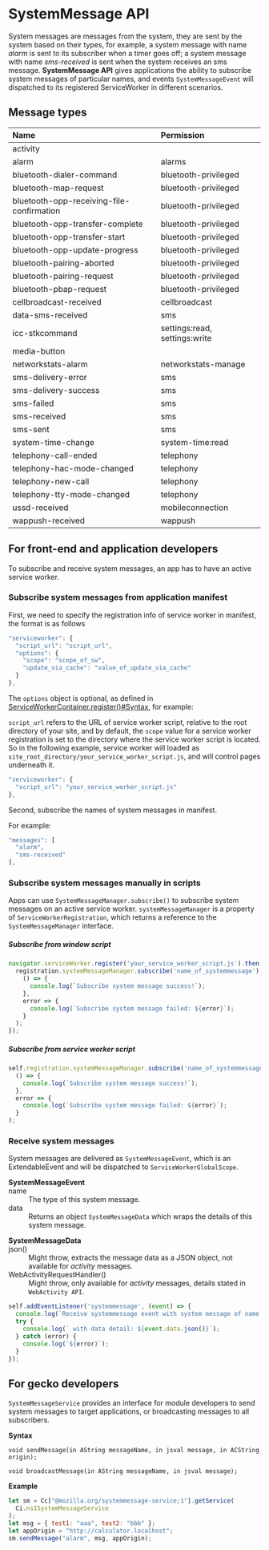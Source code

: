 # SystemMessage API

System messages are messages from the system, they are sent by the system based on their types, for example, a system message with name *alarm* is sent to its subscriber when a timer goes off; a system message with name *sms-received* is sent when the system receives an sms message. **SystemMessage API** gives applications the ability to subscribe system messages of particular names, and events `SystemMessageEvent` will dispatched to its registered ServiceWorker in different scenarios.

## Message types

| **Name**                                  | **Permission**       |
| :-                                        | :-                   |
| activity                                  |                      |
| alarm                                     | alarms               |
| bluetooth-dialer-command                  | bluetooth-privileged |
| bluetooth-map-request                     | bluetooth-privileged |
| bluetooth-opp-receiving-file-confirmation | bluetooth-privileged |
| bluetooth-opp-transfer-complete           | bluetooth-privileged |
| bluetooth-opp-transfer-start              | bluetooth-privileged |
| bluetooth-opp-update-progress             | bluetooth-privileged |
| bluetooth-pairing-aborted                 | bluetooth-privileged |
| bluetooth-pairing-request                 | bluetooth-privileged |
| bluetooth-pbap-request                    | bluetooth-privileged |
| cellbroadcast-received                    | cellbroadcast        |
| data-sms-received                         | sms                  |
| icc-stkcommand                            | settings:read, settings:write |
| media-button                              |                      |
| networkstats-alarm                        | networkstats-manage  |
| sms-delivery-error                        | sms                  |
| sms-delivery-success                      | sms                  |
| sms-failed                                | sms                  |
| sms-received                              | sms                  |
| sms-sent                                  | sms                  |
| system-time-change                        | system-time:read |
| telephony-call-ended                      | telephony            |
| telephony-hac-mode-changed                | telephony            |
| telephony-new-call                        | telephony            |
| telephony-tty-mode-changed                | telephony            |
| ussd-received                             | mobileconnection     |
| wappush-received                          | wappush              |

## For front-end and application developers

To subscribe and receive system messages, an app has to have an active service worker.

### Subscribe system messages from application manifest

First, we need to specify the registration info of service worker in manifest, the format is as follows

```javascript
"serviceworker": {
  "script_url": "script_url",
  "options": {
    "scope": "scope_of_sw",
    "update_via_cache": "value_of_update_via_cache"
  }
},
```
The `options` object is optional, as defined in [ServiceWorkerContainer.register()#Syntax](https://developer.mozilla.org/en-US/docs/Web/API/ServiceWorkerContainer/register#Syntax), for example:

`script_url` refers to the URL of service worker script, relative to the root directory of your site, and by default, the `scope` value for a service worker registration is set to the directory where the service worker script is located. So in the following example, service worker will loaded as `site_root_directory/your_service_worker_script.js`, and will control pages underneath it.

```javascript
"serviceworker": {
  "script_url": "your_service_worker_script.js"
},
```

Second, subscribe the names of system messages in manifest.

For example:
```javascript
"messages": [
  "alarm",
  "sms-received"
],
```

### Subscribe system messages manually in scripts

Apps can use `SystemMessageManager.subscribe()` to subscribe system messages on an active service worker. `systemMessageManager` is a property of `ServiceWorkerRegistration`, which returns a reference to the `SystemMessageManager` interface.

##### Subscribe from window script
```javascript
navigator.serviceWorker.register('your_service_worker_script.js').then(registration => {
  registration.systemMessageManager.subscribe('name_of_systemmessage').then(
    () => {
      console.log(`Subscribe system message success!`);
    },
    error => {
      console.log(`Subscribe system message failed: ${error}`);
    }
  );
});
```

##### Subscribe from service worker script
```javascript
self.registration.systemMessageManager.subscribe('name_of_systemmessage').then(
  () => {
    console.log(`Subscribe system message success!`);
  },
  error => {
    console.log(`Subscribe system message failed: ${error}`);
  }
);
```

### Receive system messages

System messages are delivered as `SystemMessageEvent`, which is an ExtendableEvent and will be dispatched to `ServiceWorkerGlobalScope`.

<dl>
<b>SystemMessageEvent</b>
    <dt>name</dt>
    <dd>The type of this system message.</dd>
    <dt>data</dt>
    <dd>Returns an object <code>SystemMessageData</code> which wraps the details of this system message.</dd>
</dl>

<dl>
<b>SystemMessageData</b>
    <dt>json()</dt>
    <dd>Might throw, extracts the message data as a JSON object, not available for <em>activity</em> messages.</dd>
    <dt>WebActivityRequestHandler()</dt>
    <dd>Might throw, only available for <em>activity</em> messages, details stated in <code>WebActivity API</code>.</dd>
</dl>

```javascript
self.addEventListener('systemmessage', (event) => {
  console.log(`Receive systemmessage event with system message of name: ${event.name}`);
  try {
    console.log(` with data detail: ${event.data.json()}`);
  } catch (error) {
    console.log(`${error}`);
  }
});
```

## For gecko developers

`SystemMessageService` provides an interface for module developers to send system messages to target applications, or broadcasting messages to all subscribers.

**Syntax**
```
void sendMessage(in AString messageName, in jsval message, in ACString origin);

void broadcastMessage(in AString messageName, in jsval message);
```

**Example**
```javascript
let sm = Cc["@mozilla.org/systemmessage-service;1"].getService(
  Ci.nsISystemMessageService
);
let msg = { test1: "aaa", test2: "bbb" };
let appOrigin = "http://calculator.localhost";
sm.sendMessage("alarm", msg, appOrigin);
```
